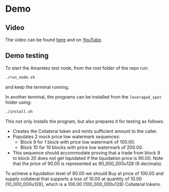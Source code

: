 # Demo

## Video

The video can be found [here](./video.mp4) and on [YouTube]().

## Demo testing

To start the Amareleo test node, from the root folder of the repo run:
```zsh
./run_node.sh
```
and keep the terminal running.

In another terminal, the programs can be installed from the ```leveraged_spot``` folder using:
```zsh
./install.sh
```

This not only installs the program, but also prepares it for testing as follows:
- Creates the Collateral token and mints sufficient amount to the caller.
- Populates 2 mock price low watermark sequences:
    - Block 9 for 1 block with price low watermark of 100.00.
    - Block 10 for 10 blocks with price low watermark of 200.00.
- This sequence should accommodate proving that a trade from block 9 to block 20 does not get liquidated if the liquidation price is 90.00. Note that the price of 90.00 is represented as 90_000_000u128 (6 decimals).

To achieve a liquidation level of 90.00 we should Buy at price of 100.00 and supply collateral that supports a loss of 10.00 at quantity of 10.00 (10_000_000u128), which is
a 100.00 (100_000_000u128) Collateral tokens.


